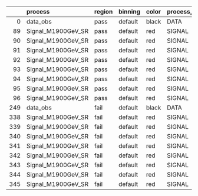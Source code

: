 |     | process            | region   | binning   | color   | process_type   |   scale | variation   | source_filename                                              | source_histname    | alias              | title           |   combine_idx |    lnN |   shapes | syst_type   | direction   | variation_alias   |
|----:|:-------------------|:---------|:----------|:--------|:---------------|--------:|:------------|:-------------------------------------------------------------|:-------------------|:-------------------|:----------------|--------------:|-------:|---------:|:------------|:------------|:------------------|
|   0 | data_obs           | pass     | default   | black   | DATA           |       1 | nominal     | ./histograms_for_2DAlphabet_v11/EaDM_Cosmics_Data_SR.root    | hpass              | Cosmics_Data_SR    | Cosmics_Data_SR |           nan | nan    |      nan | nan         | nan         | nan               |
|  89 | Signal_M1900GeV_SR | pass     | default   | red     | SIGNAL         |       1 | lumi        | ./histograms_for_2DAlphabet_v11/EaDM_Signal_M1900GeV_SR.root | hpass              | Signal_M1900GeV_SR | DM signal       |           nan |   1.05 |      nan | lnN         | nan         | nan               |
|  90 | Signal_M1900GeV_SR | pass     | default   | red     | SIGNAL         |       1 | RNN         | ./histograms_for_2DAlphabet_v11/EaDM_Signal_M1900GeV_SR.root | hpass_RNNsyst_up   | Signal_M1900GeV_SR | DM signal       |           nan | nan    |        1 | shapes      | Up          | RNNsyst           |
|  91 | Signal_M1900GeV_SR | pass     | default   | red     | SIGNAL         |       1 | RNN         | ./histograms_for_2DAlphabet_v11/EaDM_Signal_M1900GeV_SR.root | hpass_RNNsyst_down | Signal_M1900GeV_SR | DM signal       |           nan | nan    |        1 | shapes      | Down        | RNNsyst           |
|  92 | Signal_M1900GeV_SR | pass     | default   | red     | SIGNAL         |       1 | pT          | ./histograms_for_2DAlphabet_v11/EaDM_Signal_M1900GeV_SR.root | hpass_pTsyst_up    | Signal_M1900GeV_SR | DM signal       |           nan | nan    |        1 | shapes      | Up          | pTsyst            |
|  93 | Signal_M1900GeV_SR | pass     | default   | red     | SIGNAL         |       1 | pT          | ./histograms_for_2DAlphabet_v11/EaDM_Signal_M1900GeV_SR.root | hpass_pTsyst_down  | Signal_M1900GeV_SR | DM signal       |           nan | nan    |        1 | shapes      | Down        | pTsyst            |
|  94 | Signal_M1900GeV_SR | pass     | default   | red     | SIGNAL         |       1 | t0          | ./histograms_for_2DAlphabet_v11/EaDM_Signal_M1900GeV_SR.root | hpass_t0syst_up    | Signal_M1900GeV_SR | DM signal       |           nan | nan    |        1 | shapes      | Up          | t0syst            |
|  95 | Signal_M1900GeV_SR | pass     | default   | red     | SIGNAL         |       1 | t0          | ./histograms_for_2DAlphabet_v11/EaDM_Signal_M1900GeV_SR.root | hpass_t0syst_down  | Signal_M1900GeV_SR | DM signal       |           nan | nan    |        1 | shapes      | Down        | t0syst            |
|  96 | Signal_M1900GeV_SR | pass     | default   | red     | SIGNAL         |       1 | nominal     | ./histograms_for_2DAlphabet_v11/EaDM_Signal_M1900GeV_SR.root | hpass              | Signal_M1900GeV_SR | DM signal       |           nan | nan    |      nan | nan         | nan         | nan               |
| 249 | data_obs           | fail     | default   | black   | DATA           |       1 | nominal     | ./histograms_for_2DAlphabet_v11/EaDM_Cosmics_Data_SR.root    | hfail              | Cosmics_Data_SR    | Cosmics_Data_SR |           nan | nan    |      nan | nan         | nan         | nan               |
| 338 | Signal_M1900GeV_SR | fail     | default   | red     | SIGNAL         |       1 | lumi        | ./histograms_for_2DAlphabet_v11/EaDM_Signal_M1900GeV_SR.root | hfail              | Signal_M1900GeV_SR | DM signal       |           nan |   1.05 |      nan | lnN         | nan         | nan               |
| 339 | Signal_M1900GeV_SR | fail     | default   | red     | SIGNAL         |       1 | RNN         | ./histograms_for_2DAlphabet_v11/EaDM_Signal_M1900GeV_SR.root | hfail_RNNsyst_up   | Signal_M1900GeV_SR | DM signal       |           nan | nan    |        1 | shapes      | Up          | RNNsyst           |
| 340 | Signal_M1900GeV_SR | fail     | default   | red     | SIGNAL         |       1 | RNN         | ./histograms_for_2DAlphabet_v11/EaDM_Signal_M1900GeV_SR.root | hfail_RNNsyst_down | Signal_M1900GeV_SR | DM signal       |           nan | nan    |        1 | shapes      | Down        | RNNsyst           |
| 341 | Signal_M1900GeV_SR | fail     | default   | red     | SIGNAL         |       1 | pT          | ./histograms_for_2DAlphabet_v11/EaDM_Signal_M1900GeV_SR.root | hfail_pTsyst_up    | Signal_M1900GeV_SR | DM signal       |           nan | nan    |        1 | shapes      | Up          | pTsyst            |
| 342 | Signal_M1900GeV_SR | fail     | default   | red     | SIGNAL         |       1 | pT          | ./histograms_for_2DAlphabet_v11/EaDM_Signal_M1900GeV_SR.root | hfail_pTsyst_down  | Signal_M1900GeV_SR | DM signal       |           nan | nan    |        1 | shapes      | Down        | pTsyst            |
| 343 | Signal_M1900GeV_SR | fail     | default   | red     | SIGNAL         |       1 | t0          | ./histograms_for_2DAlphabet_v11/EaDM_Signal_M1900GeV_SR.root | hfail_t0syst_up    | Signal_M1900GeV_SR | DM signal       |           nan | nan    |        1 | shapes      | Up          | t0syst            |
| 344 | Signal_M1900GeV_SR | fail     | default   | red     | SIGNAL         |       1 | t0          | ./histograms_for_2DAlphabet_v11/EaDM_Signal_M1900GeV_SR.root | hfail_t0syst_down  | Signal_M1900GeV_SR | DM signal       |           nan | nan    |        1 | shapes      | Down        | t0syst            |
| 345 | Signal_M1900GeV_SR | fail     | default   | red     | SIGNAL         |       1 | nominal     | ./histograms_for_2DAlphabet_v11/EaDM_Signal_M1900GeV_SR.root | hfail              | Signal_M1900GeV_SR | DM signal       |           nan | nan    |      nan | nan         | nan         | nan               |